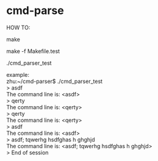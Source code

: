 # cmd-parse

HOW TO:


make


make -f Makefile.test


./cmd_parser_test


example:  
zhu:~/cmd-parser$ ./cmd_parser_test  
\> asdf  
The command line is: \<asdf>  
\> qerty  
The command line is: \<qerty>  
\> qerty  
The command line is: \<qerty>  
\> asdf   
The command line is: \<asdf>  
\> asdf; tqwerhg hsdfghas h ghghjd  
The command line is: \<asdf; tqwerhg hsdfghas h ghghjd>  
\> End of session  

